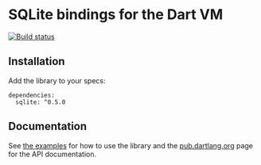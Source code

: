 SQLite bindings for the Dart VM
============================================

[![Build status](https://travis-ci.org/l7ssha/dart-sqlite2.svg?branch=master)](https://travis-ci.org/l7ssha/dart-sqlite2)


## Installation

Add the library to your specs:
```
dependencies:
  sqlite: ^0.5.0
```

## Documentation

See [the examples](example/) for how to use the library and the
[pub.dartlang.org](https://pub.dartlang.org/packages/sqlite2) page for the API
documentation.

